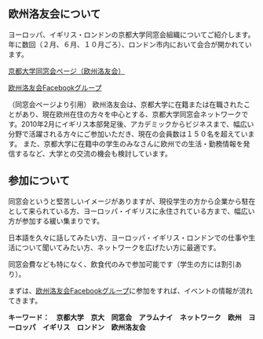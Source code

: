 ## 欧州洛友会について
ヨーロッパ、イギリス・ロンドンの京都大学同窓会組織についてご紹介します。
年に数回（２月、６月、１０月ごろ）、ロンドン市内において会合が開かれています。

[京都大学同窓会ページ（欧州洛友会）](http://hp.alumni.kyoto-u.ac.jp/about/compete/global/022.html)

[欧州洛友会Facebookグループ](https://www.facebook.com/groups/oushu.rakuyukai/)

（同窓会ページより引用）
欧州洛友会は、京都大学に在籍または在職されたことがあり、現在欧州在住の方々を中心とする、京都大学同窓会ネットワークです。2010年2月にイギリス本部発足後、アカデミックからビジネスまで、幅広い分野で活躍される方々にご参加いただき、現在の会員数は１５０名を超えています。
また、京都大学に在籍中の学生のみなさんに欧州での生活・勤務情報を発信するなど、大学との交流の機会も検討しています。


## 参加について

同窓会というと堅苦しいイメージがありますが、現役学生の方から企業から駐在として来られている方、ヨーロッパ・イギリスに永住されている方まで、幅広い方が参加する緩い集まりです。

日本語を久々に話してみたい方、ヨーロッパ・イギリス・ロンドンでの仕事や生活について聞いてみたい方、ネットワークを広げたい方に最適です。

同窓会費なども特になく、飲食代のみで参加可能です（学生の方には割引あり）。

まずは、[欧州洛友会Facebookグループ](https://www.facebook.com/groups/oushu.rakuyukai/)に参加をすれば、イベントの情報が流れてきます。


__キーワード：　京都大学　京大　同窓会　アラムナイ　ネットワーク　欧州　ヨーロッパ　イギリス　ロンドン　欧州洛友会__

